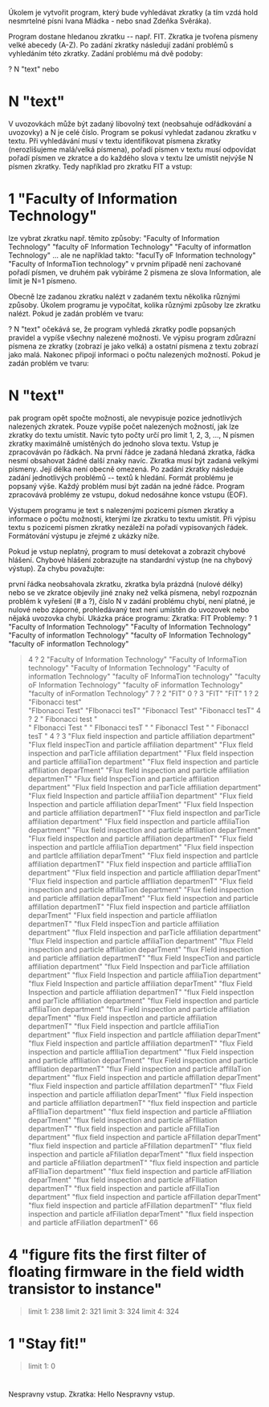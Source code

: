 Úkolem je vytvořit program, který bude vyhledávat zkratky (a tím vzdá hold nesmrtelné písni Ivana Mládka - nebo snad Zdeňka Svěráka).

Program dostane hledanou zkratku -- např. FIT. Zkratka je tvořena písmeny velké abecedy (A-Z). Po zadání zkratky následují zadání problémů s vyhledáním této zkratky. Zadání problému má dvě podoby:

? N "text"
nebo 
# N "text"
V uvozovkách může být zadaný libovolný text (neobsahuje odřádkování a uvozovky) a N je celé číslo. Program se pokusí vyhledat zadanou zkratku v textu. Při vyhledávání musí v textu identifikovat písmena zkratky (nerozlišujeme malá/velká písmena), pořadí písmen v textu musí odpovídat pořadí písmen ve zkratce a do každého slova v textu lze umístit nejvýše N písmen zkratky. Tedy například pro zkratku FIT a vstup:

# 1 "Faculty of Information Technology"
lze vybrat zkratku např. těmito způsoby:
"Faculty of Information Technology"
"faculty oF Information Technology"
"Faculty of informatIon Technology"
...
ale ne například takto:
"faculTy oF Information technology"
"Faculty of InformaTion technology"
v prvním případě není zachované pořadí písmen, ve druhém pak vybíráme 2 písmena ze slova Information, ale limit je N=1 písmeno.

Obecně lze zadanou zkratku nalézt v zadaném textu několika různými způsoby. Úkolem programu je vypočítat, kolika různými způsoby lze zkratku nalézt. Pokud je zadán problém ve tvaru:

? N "text"
očekává se, že program vyhledá zkratky podle popsaných pravidel a vypíše všechny nalezené možnosti. Ve výpisu program zdůrazní písmena ze zkratky (zobrazí je jako velká) a ostatní písmena z textu zobrazí jako malá. Nakonec připojí informaci o počtu nalezených možností.
Pokud je zadán problém ve tvaru:

# N "text"
pak program opět spočte možnosti, ale nevypisuje pozice jednotlivých nalezených zkratek. Pouze vypíše počet nalezených možností, jak lze zkratky do textu umístit. Navíc tyto počty určí pro limit 1, 2, 3, ..., N písmen zkratky maximálně umístěných do jednoho slova textu.
Vstup je zpracováván po řádkách. Na první řádce je zadaná hledaná zkratka, řádka nesmí obsahovat žádné další znaky navíc. Zkratka musí být zadaná velkými písmeny. Její délka není obecně omezená. Po zadání zkratky následuje zadání jednotlivých problémů -- textů k hledání. Formát problému je popsaný výše. Každý problém musí být zadán na jedné řádce. Program zpracovává problémy ze vstupu, dokud nedosáhne konce vstupu (EOF).

Výstupem programu je text s nalezenými pozicemi písmen zkratky a informace o počtu možností, kterými lze zkratku to textu umístit. Při výpisu textu s pozicemi písmen zkratky nezáleží na pořadí vypisovaných řádek. Formátování výstupu je zřejmé z ukázky níže.

Pokud je vstup neplatný, program to musí detekovat a zobrazit chybové hlášení. Chybové hlášení zobrazujte na standardní výstup (ne na chybový výstup). Za chybu považujte:

první řádka neobsahovala zkratku, zkratka byla prázdná (nulové délky) nebo se ve zkratce objevily jiné znaky než velká písmena,
nebyl rozpoznán problém k vyřešení (# a ?),
číslo N v zadání problému chybí, není platné, je nulové nebo záporné,
prohledávaný text není umístěn do uvozovek nebo nějaká uvozovka chybí.
Ukázka práce programu:
Zkratka:
FIT
Problemy:
? 1 "Faculty of Information Technology"
"Faculty of Information Technology"
"Faculty of informatIon Technology"
"faculty oF Information Technology"
"faculty oF informatIon Technology"
> 4
? 2 "Faculty of Information Technology"
"Faculty of InformaTion technology"
"Faculty of Information Technology"
"Faculty of informatIon Technology"
"faculty oF InformaTion technology"
"faculty oF Information Technology"
"faculty oF informatIon Technology"
"faculty of inFormatIon Technology"
> 7
? 2 "FIT"
> 0
? 3 "FIT"
"FIT"
> 1
? 2   "Fibonacci   test"  
"FIbonacci   Test"
"FIbonacci   tesT"
"FibonaccI   Test"
"FibonaccI   tesT"
> 4
? 2   "  Fibonacci   test   "  
"  FIbonacci   Test   "
"  FIbonacci   tesT   "
"  FibonaccI   Test   "
"  FibonaccI   tesT   "
> 4
? 3 "Flux field inspection and particle affiliation department"
"Flux fIeld inspecTion and particle affiliation department"
"Flux fIeld inspection and parTicle affiliation department"
"Flux fIeld inspection and particle affiliaTion department"
"Flux fIeld inspection and particle affiliation deparTment"
"Flux fIeld inspection and particle affiliation departmenT"
"Flux field InspecTion and particle affiliation department"
"Flux field Inspection and parTicle affiliation department"
"Flux field Inspection and particle affiliaTion department"
"Flux field Inspection and particle affiliation deparTment"
"Flux field Inspection and particle affiliation departmenT"
"Flux field inspectIon and parTicle affiliation department"
"Flux field inspectIon and particle affiliaTion department"
"Flux field inspectIon and particle affiliation deparTment"
"Flux field inspectIon and particle affiliation departmenT"
"Flux field inspection and partIcle affiliaTion department"
"Flux field inspection and partIcle affiliation deparTment"
"Flux field inspection and partIcle affiliation departmenT"
"Flux field inspection and particle affIliaTion department"
"Flux field inspection and particle affIliation deparTment"
"Flux field inspection and particle affIliation departmenT"
"Flux field inspection and particle affilIaTion department"
"Flux field inspection and particle affilIation deparTment"
"Flux field inspection and particle affilIation departmenT"
"Flux field inspection and particle affiliatIon deparTment"
"Flux field inspection and particle affiliatIon departmenT"
"flux FIeld inspecTion and particle affiliation department"
"flux FIeld inspection and parTicle affiliation department"
"flux FIeld inspection and particle affiliaTion department"
"flux FIeld inspection and particle affiliation deparTment"
"flux FIeld inspection and particle affiliation departmenT"
"flux Field InspecTion and particle affiliation department"
"flux Field Inspection and parTicle affiliation department"
"flux Field Inspection and particle affiliaTion department"
"flux Field Inspection and particle affiliation deparTment"
"flux Field Inspection and particle affiliation departmenT"
"flux Field inspectIon and parTicle affiliation department"
"flux Field inspectIon and particle affiliaTion department"
"flux Field inspectIon and particle affiliation deparTment"
"flux Field inspectIon and particle affiliation departmenT"
"flux Field inspection and partIcle affiliaTion department"
"flux Field inspection and partIcle affiliation deparTment"
"flux Field inspection and partIcle affiliation departmenT"
"flux Field inspection and particle affIliaTion department"
"flux Field inspection and particle affIliation deparTment"
"flux Field inspection and particle affIliation departmenT"
"flux Field inspection and particle affilIaTion department"
"flux Field inspection and particle affilIation deparTment"
"flux Field inspection and particle affilIation departmenT"
"flux Field inspection and particle affiliatIon deparTment"
"flux Field inspection and particle affiliatIon departmenT"
"flux field inspection and particle aFfIliaTion department"
"flux field inspection and particle aFfIliation deparTment"
"flux field inspection and particle aFfIliation departmenT"
"flux field inspection and particle aFfilIaTion department"
"flux field inspection and particle aFfilIation deparTment"
"flux field inspection and particle aFfilIation departmenT"
"flux field inspection and particle aFfiliatIon deparTment"
"flux field inspection and particle aFfiliatIon departmenT"
"flux field inspection and particle afFIliaTion department"
"flux field inspection and particle afFIliation deparTment"
"flux field inspection and particle afFIliation departmenT"
"flux field inspection and particle afFilIaTion department"
"flux field inspection and particle afFilIation deparTment"
"flux field inspection and particle afFilIation departmenT"
"flux field inspection and particle afFiliatIon deparTment"
"flux field inspection and particle afFiliatIon departmenT"
> 66
# 4 "figure fits the first filter of floating firmware in the field width transistor to instance"
> limit 1: 238
> limit 2: 321
> limit 3: 324
> limit 4: 324
# 1 "Stay fit!"
> limit 1: 0
#
Nespravny vstup.
Zkratka:
Hello
Nespravny vstup.

